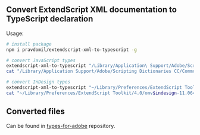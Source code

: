 ## Convert ExtendScript XML documentation to TypeScript declaration
Usage:
```bash
# install package
npm i pravdomil/extendscript-xml-to-typescript -g

# convert JavaScript types
extendscript-xml-to-typescript "/Library/Application\ Support/Adobe/Scripting Dictionaries CC/CommonFiles/javascript.xml"
cat "/Library/Application Support/Adobe/Scripting Dictionaries CC/CommonFiles/javascript.d.ts"

# convert InDesign types
extendscript-xml-to-typescript "~/Library/Preferences/ExtendScript Toolkit/4.0/omv$indesign-11.064$11.3.xml"
cat "~/Library/Preferences/ExtendScript Toolkit/4.0/omv$indesign-11.064$11.3.d.ts"

```

## Converted files
Can be found in [types-for-adobe](https://github.com/pravdomil/types-for-adobe) repository.
